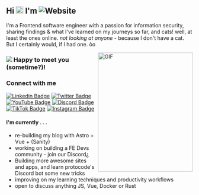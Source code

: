 

## Hi <img src="https://media.giphy.com/media/hvRJCLFzcasrR4ia7z/giphy.gif" width="20"> I'm ![Website](https://img.shields.io/badge/Tobias%20Rauer-JS%20Dev-yellow)
I'm a Frontend software engineer with a passion for information security, sharing findings & what I've learned on my journeys so far, and cats! well, at least the ones online. *not looking at anyone* - because I don't have a cat. But I certainly would, if I had one. òo

<img align="right" alt="GIF" src="https://github.com/prototowb/prototowb/blob/main/sir-cat-laptop.gif" width="256" height="320" />

### ![](https://visitor-badge.glitch.me/badge?page_id=prototowb.prototowb) Happy to meet you (sometime?)!

### Connect with me
[![Linkedin Badge](https://img.shields.io/badge/-LinkedIn-0e76a8?style=flat-square&logo=Linkedin&logoColor=white)][linkedin]
[![Twitter Badge](https://img.shields.io/twitter/follow/prototowb?label=Follow&style=social)][twitter]
[![YouTube Badge](https://img.shields.io/youtube/channel/views/UCG_MpEt7okBlH1KtIK1TQTQ?style=social)][youtube]
[![Discord Badge](https://img.shields.io/badge/Discord-Join!-6a0dad)][discord]
[![TikTok Badge](https://img.shields.io/badge/TikTok-Follow-blue)][tiktok]
[![Instagram Badge](https://img.shields.io/badge/-Instagram-e4405f?style=flat-square&logo=Instagram&logoColor=white)][instagram]

#### I'm currently . . .
- re-building my blog with Astro + Vue + (Sanity)
- working on building a FE Devs community - join our Discord¿
- Building more awesome sites and apps, and learn protocode's Discord bot some new tricks
- improving on my learning techniques and productivity workflows
- open to discuss anything JS, Vue, Docker or Rust

<!-- ### My GitHub stats
[![prototowb's github stats](https://github-readme-stats.vercel.app/api?username=prototowb&count_private=true&include_all_commits=true&theme=cobalt)](https://google.com)

<br>

### My most used languages
[![Top Langs](https://github-readme-stats.vercel.app/api/top-langs/?username=prototowb&layout=compact)](https://github.com/anuraghazra/github-readme-stats)
-->


<!-- variables that are used above -->
[linkedin]: https://www.linkedin.com/in/tobias-rauer/
[twitter]: https://twitter.com/prototowb/
[instagram]: https://www.instagram.com/protocode_/
[discord]: https://discord.gg/XB3KCDwgzk
[youtube]: https://www.youtube.com/channel/UCG_MpEt7okBlH1KtIK1TQTQ
[tiktok]: https://www.tiktok.com/@protocode_
